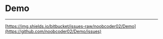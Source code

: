 # Demo
---

[https://img.shields.io/bitbucket/issues-raw/noobcoder02/Demo](https://github.com/noobcoder02/Demo/issues)
